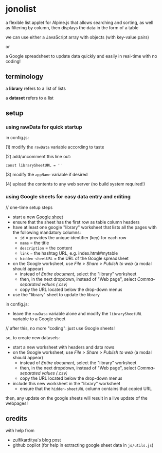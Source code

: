 # jonolist

a flexible list applet for Alpine.js that allows searching and sorting, as well as filtering by column, then displays the data in the form of a table

we can use either a JavaScript array with objects (with key-value pairs)

or 

a Google spreadsheet to update data quickly and easily in real-time with no coding!

## terminology

a **library** refers to a list of lists

a **dataset** refers to a list

## setup

### using rawData for quick startup

in config.js:

(1) modify the `rawData` variable according to taste

(2) add/uncomment this line out: 

```
const librarySheetURL = ''
```

(3) modify the `appName` variable if desired

(4) upload the contents to any web server (no build system required!)

### using Google sheets for easy data entry and editing

// one-time setup steps

* start a new [Google sheet](https://sheets.google.com)
* ensure that the sheet has the first row as table column headers 
* have at least one google "library" worksheet that lists all the pages with the following mandatory columns:   
  * `id` = provides the unique identifier (key) for each row
  * `name` = the title
  * `description` = the content
  * `link` = the hashtag URL, e.g. index.html#mytable
  * `hidden-sheetURL` = the URL of the Google spreadsheet
* on the Google worksheet, use _File > Share > Publish to web_ (a modal should appear)
  * instead of _Entire document_, select the "library" worksheet 
  * then, in the next dropdown, instead of "Web page", select _Comma-separated values (.csv)_
  * copy the URL located below the drop-down menus
* use the "library" sheet to update the library

in config.js:

* leave the `rawData` variable alone and modify the `librarySheetURL` variable to a Google sheet

// after this, no more "coding": just use Google sheets!

so, to create new datasets: 

* start a new worksheet with headers and data rows
* on the Google worksheet, use _File > Share > Publish to web_ (a modal should appear)
  * instead of _Entire document_, select the "library" worksheet 
  * then, in the next dropdown, instead of "Web page", select _Comma-separated values (.csv)_
  * copy the URL located below the drop-down menus
* include this new worksheet in the "library" worksheet
  * ensure that the `hidden-sheetURL` column contains that copied URL 

then, any update on the google sheets will result in a live update of the webpages!

## credits

with help from

* [zulfikarditya's blog post](https://medium.com/@zulfikarditya/alpine-js-the-minimalist-javascript-framework-for-modern-web-development-839382997988) 
* github copilot (for help in extracting google sheet data in `js/utils.js`)